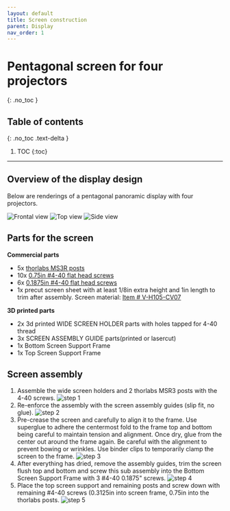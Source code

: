 ```yaml
---
layout: default
title: Screen construction
parent: Display
nav_order: 1
---
```


# Pentagonal screen for four projectors
{: .no_toc }

## Table of contents
{: .no_toc .text-delta }

1. TOC
{:toc}

---

## Overview of the display design
Below are renderings of a pentagonal panoramic display with four projectors.

![Frontal view](https://hjmh.github.io/ethoVR/assets/displayLayout_front.png)
![Top view](https://hjmh.github.io/ethoVR/assets/displayLayout_top.png)
![Side view](https://hjmh.github.io/ethoVR/assets/displayLayout_side.png)

## Parts for the screen
**Commercial parts**
* 5x [thorlabs MS3R posts](https://www.thorlabs.com/thorproduct.cfm?partnumber=MS3R)
*	10x [0.75in #4-40 flat head screws](https://www.mcmaster.com/91500A308/)
*	6x [0.1875in #4-40 flat head screws](https://www.mcmaster.com/91500A120/)
*	1x precut screen sheet with at least 1/8in extra height and 1in length to trim after assembly. Screen material: [Item # V-H105-CV07](https://www.brightviewtechnologies.com/products/all-products/volumetric-diffusers)

**3D printed parts**
*	2x 3d printed WIDE SCREEN HOLDER parts with holes tapped for 4-40 thread
*	3x SCREEN ASSEMBLY GUIDE parts(printed or lasercut)
*	1x Bottom Screen Support Frame
*	1x Top Screen Support Frame

## Screen assembly
1. Assemble the wide screen holders and 2 thorlabs MSR3 posts with the 4-40 screws.
  ![step 1](https://hjmh.github.io/ethoVR/assets/screenAssembly_step1.png)
2. Re-enforce the assembly with the screen assembly guides (slip fit, no glue).
  ![step 2](https://hjmh.github.io/ethoVR/assets/screenAssembly_step2.png)
3. Pre-crease the screen and carefully to align it to the frame. Use superglue to adhere the centermost fold to the frame top and bottom being careful to maintain tension and alignment. Once dry, glue from the center out around the frame again. Be careful with the alignment to prevent bowing or wrinkles. Use binder clips to temporarily clamp the screen to the frame.
  ![step 3](https://hjmh.github.io/ethoVR/assets/screenAssembly_step3.png)
4. After everything has dried, remove the assembly guides, trim the screen flush top and bottom and screw this sub assembly into the Bottom Screen Support Frame with 3 #4-40 0.1875" screws.
  ![step 4](https://hjmh.github.io/ethoVR/assets/screenAssembly_step4.png)
5. Place the top screen support and remaining posts and screw down with remaining #4-40 screws (0.3125in into screen frame, 0.75in into the thorlabs posts.
  ![step 5](https://hjmh.github.io/ethoVR/assets/screenAssembly_step5.png)
